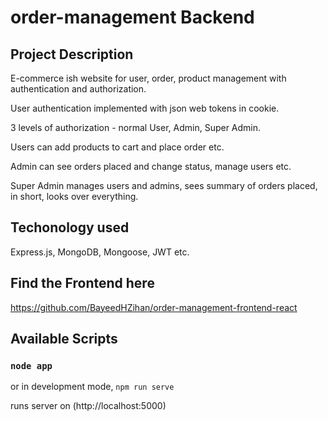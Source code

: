 # order-management Backend

## Project Description

E-commerce ish website for user, order, product management with authentication and authorization.

User authentication implemented with json web tokens in cookie. 

3 levels of authorization - normal User, Admin, Super Admin.

Users can add products to cart and place order etc.

Admin can see orders placed and change status, manage users etc.

Super Admin manages users and admins, sees summary of orders placed, in short, looks over everything.

## Techonology used

Express.js, MongoDB, Mongoose, JWT etc. 

## Find the Frontend here

https://github.com/BayeedHZihan/order-management-frontend-react

## Available Scripts

### `node app`

or in development mode, `npm run serve`

runs server on (http://localhost:5000)
